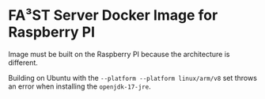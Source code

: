 # FA³ST Server Docker Image for Raspberry PI

Image must be built on the Raspberry PI because the architecture is different.

Building on Ubuntu with the `--platform --platform linux/arm/v8` set throws an error when installing the `openjdk-17-jre`.